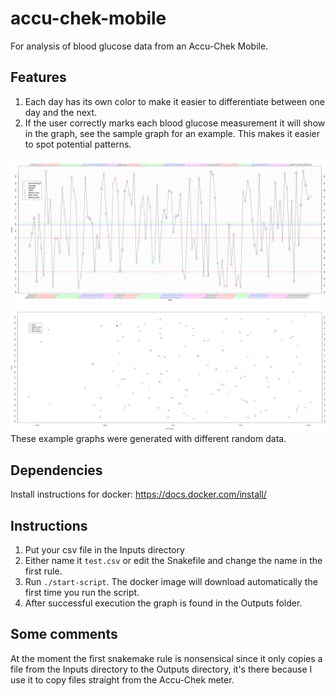 # accu-chek-mobile
For analysis of blood glucose data from an Accu-Chek Mobile.

## Features
1. Each day has its own color to make it easier to differentiate between one day and the next.  
2. If the user correctly marks each blood glucose measurement it will show in the graph, see the sample graph for an example. This makes it easier to spot potential patterns.

![Example graph1](https://raw.githubusercontent.com/oskarvid/accu-chek-mobile/master/.sample-graph.png)
![Example graph2](https://raw.githubusercontent.com/oskarvid/accu-chek-mobile/master/.sample-24h-bg-graph.png)
These example graphs were generated with different random data.

## Dependencies
Install instructions for docker: https://docs.docker.com/install/

## Instructions
1. Put your csv file in the Inputs directory  
2. Either name it `test.csv` or edit the Snakefile and change the name in the first rule.
3. Run `./start-script`. The docker image will download automatically the first time you run the script.
4. After successful execution the graph is found in the Outputs folder.

## Some comments
At the moment the first snakemake rule is nonsensical since it only copies a file from the Inputs directory to the Outputs directory, it's there because I use it to copy files straight from the Accu-Chek meter.

